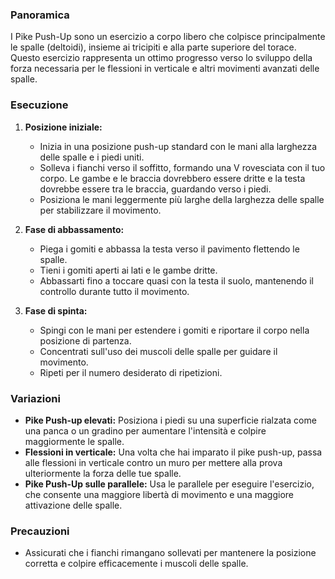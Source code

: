 ### Panoramica
I Pike Push-Up sono un esercizio a corpo libero che colpisce principalmente le spalle (deltoidi), insieme ai tricipiti e alla parte superiore del torace. Questo esercizio rappresenta un ottimo progresso verso lo sviluppo della forza necessaria per le flessioni in verticale e altri movimenti avanzati delle spalle.

### Esecuzione
1. **Posizione iniziale:**
   - Inizia in una posizione push-up standard con le mani alla larghezza delle spalle e i piedi uniti.
   - Solleva i fianchi verso il soffitto, formando una V rovesciata con il tuo corpo. Le gambe e le braccia dovrebbero essere dritte e la testa dovrebbe essere tra le braccia, guardando verso i piedi.
   - Posiziona le mani leggermente più larghe della larghezza delle spalle per stabilizzare il movimento.

2. **Fase di abbassamento:**
   - Piega i gomiti e abbassa la testa verso il pavimento flettendo le spalle.
   - Tieni i gomiti aperti ai lati e le gambe dritte.
   - Abbassarti fino a toccare quasi con la testa il suolo, mantenendo il controllo durante tutto il movimento.

3. **Fase di spinta:**
   - Spingi con le mani per estendere i gomiti e riportare il corpo nella posizione di partenza.
   - Concentrati sull'uso dei muscoli delle spalle per guidare il movimento.
   - Ripeti per il numero desiderato di ripetizioni.

### Variazioni
- **Pike Push-up elevati:** Posiziona i piedi su una superficie rialzata come una panca o un gradino per aumentare l'intensità e colpire maggiormente le spalle.
- **Flessioni in verticale:** Una volta che hai imparato il pike push-up, passa alle flessioni in verticale contro un muro per mettere alla prova ulteriormente la forza delle tue spalle.
- **Pike Push-Up sulle parallele:** Usa le parallele per eseguire l'esercizio, che consente una maggiore libertà di movimento e una maggiore attivazione delle spalle.

### Precauzioni
- Assicurati che i fianchi rimangano sollevati per mantenere la posizione corretta e colpire efficacemente i muscoli delle spalle.